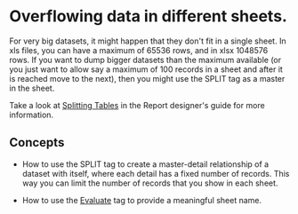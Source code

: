 # Overflowing data in different sheets.


For very big datasets, it might happen that they don\'t fit in a single
sheet. In xls files, you can have a maximum of 65536 rows, and in xlsx
1048576 rows. If you want to dump bigger datasets than the maximum
available (or you just want to allow say a maximum of 100 records in a
sheet and after it is reached move to the next), then you might use the
SPLIT tag as a master in the sheet.

Take a look at [Splitting Tables](https://doc.tmssoftware.com/flexcel/vcl/guides/reports-designer-guide.html#splitting-tables)
in the Report designer's guide for more information.

## Concepts

- How to use the SPLIT tag to create a master-detail relationship of a
  dataset with itself, where each detail has a fixed number of
  records. This way you can limit the number of records that you
  show in each sheet. 
  
- How to use the [Evaluate](https://doc.tmssoftware.com/flexcel/vcl/guides/reports-tag-reference.html#evaluate) tag to provide a meaningful sheet name.
